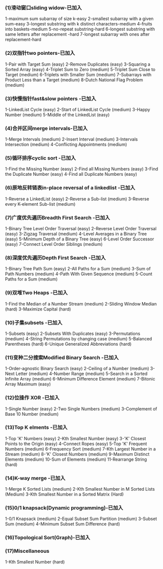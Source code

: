 ### (1)滑动窗口sliding widow-已加入
1-maximum sum subarray of size k-easy
2-smallest subarray with a given sum-easy 
3-longest substring with k distinct characters-medium
4-fruits into baskets-medium 
5-no-repeat substring-hard 
6-longest substring with same letters after replacement -hard 
7-longest subarray with ones after replacement-hard 
### (2)双指针two pointers-已加入
1-Pair with Target Sum (easy)
2-Remove Duplicates (easy)
3-Squaring a Sorted Array (easy)
4-Triplet Sum to Zero (medium)
5-Triplet Sum Close to Target (medium)
6-Triplets with Smaller Sum (medium)
7-Subarrays with Product Less than a Target (medium)
8-Dutch National Flag Problem (medium)
### (3)快慢指针fast&slow pointers -已加入
1-LinkedList Cycle (easy)
2-Start of LinkedList Cycle (medium)
3-Happy Number (medium)
5-Middle of the LinkedList (easy)
### (4)合并区间merge intervals-已加入
1-Merge Intervals (medium)
2-Insert Interval (medium)
3-Intervals Intersection (medium)
4-Conflicting Appointments (medium)
### (5)循环排序cyclic sort -已加入
1-Find the Missing Number (easy)
2-Find all Missing Numbers (easy)
3-Find the Duplicate Number (easy)
4-Find all Duplicate Numbers (easy)
### (6)原地反转链表in-place reversal of a linkedlist -已加入
1-Reverse a LinkedList (easy)
2-Reverse a Sub-list (medium)
3-Reverse every K-element Sub-list (medium)
### (7)广度优先遍历Breadth First Search -已加入
1-Binary Tree Level Order Traversal (easy)
2-Reverse Level Order Traversal (easy)
3-Zigzag Traversal (medium)
4-Level Averages in a Binary Tree (easy)
5-Minimum Depth of a Binary Tree (easy)
6-Level Order Successor (easy)
7-Connect Level Order Siblings (medium)
### (8)深度优先遍历Depth First Search -已加入
1-Binary Tree Path Sum (easy)
2-All Paths for a Sum (medium)
3-Sum of Path Numbers (medium)
4-Path With Given Sequence (medium)
5-Count Paths for a Sum (medium)
### (9)双堆Two Heaps  -已加入
1-Find the Median of a Number Stream (medium)
2-Sliding Window Median (hard)
3-Maximize Capital (hard)
### (10)子集subsets  -已加入
1-Subsets (easy)
2-Subsets With Duplicates (easy)
3-Permutations (medium)
4-String Permutations by changing case (medium)
5-Balanced Parentheses (hard)
6-Unique Generalized Abbreviations (hard)
### (11)变种二分搜索Modified Binary Search -已加入
1-Order-agnostic Binary Search (easy)
2-Ceiling of a Number (medium)
3-Next Letter (medium)
4-Number Range (medium)
5-Search in a Sorted Infinite Array (medium)
6-Minimum Difference Element (medium)
7-Bitonic Array Maximum (easy)
### (12)位操作 XOR -已加入
1-Single Number (easy)
2-Two Single Numbers (medium)
3-Complement of Base 10 Number (medium)
### (13)Top K elments -已加入
1-Top 'K' Numbers (easy)
2-Kth Smallest Number (easy)
3-'K' Closest Points to the Origin (easy)
4-Connect Ropes (easy)
5-Top 'K' Frequent Numbers (medium)
6-Frequency Sort (medium)
7-Kth Largest Number in a Stream (medium)
8-'K' Closest Numbers (medium)
9-Maximum Distinct Elements (medium)
10-Sum of Elements (medium)
11-Rearrange String (hard)
### (14)K-way merge -已加入
1-Merge K Sorted Lists (medium)
2-Kth Smallest Number in M Sorted Lists (Medium)
3-Kth Smallest Number in a Sorted Matrix (Hard)
### (15)0/1 knapsack(Dynamic programming)-已加入
1-0/1 Knapsack (medium)
2-Equal Subset Sum Partition (medium)
3-Subset Sum (medium)
4-Minimum Subset Sum Difference (hard)
### (16)Topological Sort(Graph)-已加入
### (17)Miscellaneous
1-Kth Smallest Number (hard)
